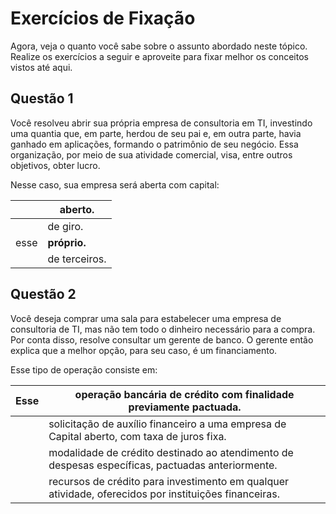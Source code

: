 # Exercícios de Fixação

Agora, veja o quanto você sabe sobre o assunto abordado neste tópico. Realize os exercícios a seguir e aproveite para fixar melhor os conceitos vistos até aqui.

## Questão 1

Você resolveu abrir sua própria empresa de consultoria em TI, investindo uma quantia que, em parte, herdou de seu pai e, em outra parte, havia ganhado em aplicações, formando o patrimônio de seu negócio. Essa organização, por meio de sua atividade comercial, visa, entre outros objetivos, obter lucro.

Nesse caso, sua empresa será aberta com capital:

|      | aberto.       |
| ---- | ------------- |
|      | de giro.      |
| esse | **próprio.**  |
|      | de terceiros. |
## Questão 2

Você deseja comprar uma sala para estabelecer uma empresa de consultoria de TI, mas não tem todo o dinheiro necessário para a compra. Por conta disso, resolve consultar um gerente de banco. O gerente então explica que a melhor opção, para seu caso, é um financiamento.

Esse tipo de operação consiste em:

| Esse | operação bancária de crédito com finalidade previamente pactuada.                                     |
| ---- | ----------------------------------------------------------------------------------------------------- |
|      | solicitação de auxílio financeiro a uma empresa de Capital aberto, com taxa de juros fixa.            |
|      | modalidade de crédito destinado ao atendimento de despesas específicas, pactuadas anteriormente.      |
|      | recursos de crédito para investimento em qualquer atividade, oferecidos por instituições financeiras. |
